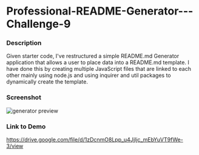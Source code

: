 # Professional-README-Generator---Challenge-9

### Description

Given starter code, I've restructured a simple README.md Generator application that allows a user to place data into a README.md template. I have done this by creating multiple JavaScript files that are linked to each other mainly using node.js and using inquirer and util packages to dynamically create the template.


### Screenshot
<img src = "demo/demo.gif" alt = "generator preview">


### Link to Demo
https://drive.google.com/file/d/1zDcnmO8Lpp_u4JjIjc_mEbYuVT9fWe-3/view

